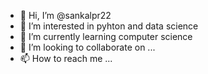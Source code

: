 - 👋 Hi, I’m @sankalpr22
- 👀 I’m interested in pyhton and data science
- 🌱 I’m currently learning computer science
- 💞️ I’m looking to collaborate on ...
- 📫 How to reach me ...

<!---
sankalpr22/sankalpr22 is a ✨ special ✨ repository because its `README.md` (this file) appears on your GitHub profile.
You can click the Preview link to take a look at your changes.
--->
